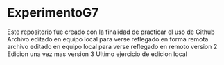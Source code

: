 # ExperimentoG7
Este repositorio fue creado con la finalidad de practicar el uso de Github
Archivo editado en equipo local para verse reflegado en forma remota
archivo editado en equipo local para verse reflegado en remoto version 2
Edicion una vez mas version 3
Ultimo ejercicio de edicion local
